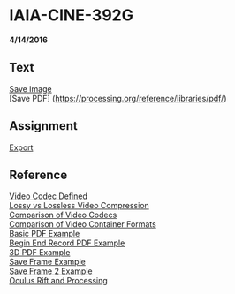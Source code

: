 # IAIA-CINE-392G
**4/14/2016**
  
## Text
[Save Image](https://processing.org/reference/saveFrame_.html)  
[Save PDF] (https://processing.org/reference/libraries/pdf/)  

## Assignment
[Export](../assignment/A11-Export.md)  

## Reference
[Video Codec Defined](http://encyclopedia2.thefreedictionary.com/video+codec)  
[Lossy vs Lossless Video Compression](http://www.lockergnome.com/media/2011/08/22/lossy-vs-lossless-video-compression/)   
[Comparison of Video Codecs](https://en.wikipedia.org/wiki/Comparison_of_video_codecs)  
[Comparison of Video Container Formats](https://en.wikipedia.org/wiki/Comparison_of_video_container_formats)  
[Basic PDF Example](http://learningprocessing.com/examples/chp21/example-21-01-basic-PDF)  
[Begin End Record PDF Example](http://learningprocessing.com/examples/chp21/example-21-02-begin-end-record-PDF)  
[3D PDF Example](http://learningprocessing.com/examples/chp21/example-21-04-3D-PDF)  
[Save Frame Example](http://learningprocessing.com/examples/chp21/example-21-05-saveFrames)  
[Save Frame 2 Example](http://learningprocessing.com/examples/chp21/example-21-06-saveFrames-2)  
[Oculus Rift and Processing](https://github.com/kougaku/OculusRiftP5)
